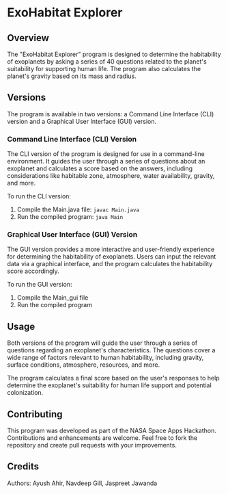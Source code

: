 # ExoHabitat Explorer

## Overview
The "ExoHabitat Explorer" program is designed to determine the habitability of exoplanets by asking a series of 40 questions related to the planet's suitability for supporting human life. The program also calculates the planet's gravity based on its mass and radius.

## Versions
The program is available in two versions: a Command Line Interface (CLI) version and a Graphical User Interface (GUI) version.

### Command Line Interface (CLI) Version
The CLI version of the program is designed for use in a command-line environment. It guides the user through a series of questions about an exoplanet and calculates a score based on the answers, including considerations like habitable zone, atmosphere, water availability, gravity, and more.

To run the CLI version:
1. Compile the Main.java file: `javac Main.java`
2. Run the compiled program: `java Main`

### Graphical User Interface (GUI) Version
The GUI version provides a more interactive and user-friendly experience for determining the habitability of exoplanets. Users can input the relevant data via a graphical interface, and the program calculates the habitability score accordingly.

To run the GUI version:
1. Compile the Main_gui file
2. Run the compiled program

## Usage
Both versions of the program will guide the user through a series of questions regarding an exoplanet's characteristics. The questions cover a wide range of factors relevant to human habitability, including gravity, surface conditions, atmosphere, resources, and more.

The program calculates a final score based on the user's responses to help determine the exoplanet's suitability for human life support and potential colonization.

## Contributing
This program was developed as part of the NASA Space Apps Hackathon. Contributions and enhancements are welcome. Feel free to fork the repository and create pull requests with your improvements.

## Credits
Authors: Ayush Ahir, Navdeep Gill, Jaspreet Jawanda
